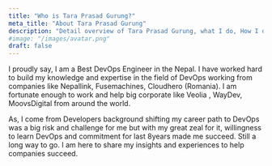 ```yaml
---
title: "Who is Tara Prasad Gurung?"
meta_title: "About Tara Prasad Gurung"
description: "Detail overview of Tara Prasad Gurung, what I do, How I do it? All the skills and technology I use and my experience."
#image: "/images/avatar.png"
draft: false
---
```


I proudly say, I am a Best DevOps Engineer in the Nepal. I have worked hard to build my knowledge and expertise in the field of DevOps working from companies like Nepallink, Fusemachines, Cloudhero (Romania). I am fortunate enough to work and help big corporate like Veolia , WayDev, MoovsDigital from around the world.

As, I come from Developers background shifting my career path to DevOps was a big risk and challenge for me but with my great zeal for it, willingness to learn DevOps and commitment for last 8years made me succeed. Still a long way to go. I am here to share my insights and experiences to help companies succeed.  
